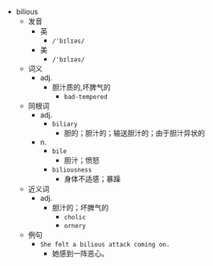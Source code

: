 - bilious
  - 发音
    - 英
      - `/'bɪlɪəs/`
    - 美
      - `/'bɪlɪəs/`
  - 词义
    - adj.
      - 胆汁质的,坏脾气的
        - `bad-tempered`
  - 同根词
    - adj.
      - `biliary`
        - 胆的；胆汁的；输送胆汁的；由于胆汁异状的
    - n.
      - `bile`
        - 胆汁；愤怒
      - `biliousness`
        - 身体不适感；暴躁
  - 近义词
    - adj.
      - 胆汁的；坏脾气的
        - `cholic`
        - `ornery`
  - 例句
    - `She felt a bilious attack coming on.`
      - 她感到一阵恶心。


